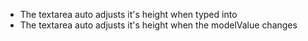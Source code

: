 - The textarea auto adjusts it's height when typed into
- The textarea auto adjusts it's height when the modelValue changes
